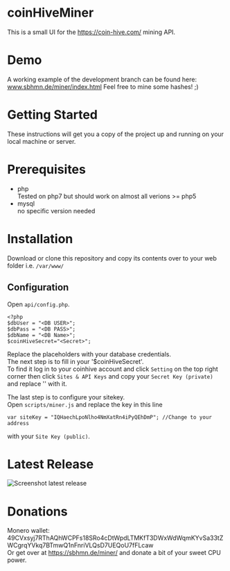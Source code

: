 # coinHiveMiner
This is a small UI for the https://coin-hive.com/ mining API.


# Demo
A working example of the development branch can be found here:
www.sbhmn.de/miner/index.html 
Feel free to mine some hashes! ;)

# Getting Started
These instructions will get you a copy of the project up and running on your local machine or server.

# Prerequisites
* php  
Tested on php7 but should work on almost all verions >= php5
* mysql  
no specific version needed

# Installation
Download or clone this repository and copy its contents over to your web folder
i.e. `/var/www/`

## Configuration
Open `api/config.php`.
```
<?php
$dbUser = "<DB USER>";
$dbPass = "<DB PASS>";
$dbName = "<DB Name>";
$coinHiveSecret="<Secret>";
```
Replace the placeholders with your database credentials.  
The next step is to fill in your '$coinHiveSecret'.  
To find it log in to your coinhive account and click `Setting` on the top right corner then click `Sites & API Keys` and copy your `Secret Key (private)` and replace '<Secret>' with it.

The last step is to configure your sitekey.  
Open `scripts/miner.js` and replace the key in this line
```
var siteKey = "IQHaechLpoNlho4NmXatRn4iPyQEhDmP"; //Change to your address
```
with your `Site Key (public)`.

# Latest Release
![Screenshot latest release](https://user-images.githubusercontent.com/9130981/30785631-20366b26-a16a-11e7-8efb-dc7f403b1050.png)

# Donations
Monero wallet: 49CVxsyj7RThAQhWCPFs18SRo4cDtWpdLTMKfT3DWxWdWqmKYvSa33tZWCgrqYVkq7BTmwQ1nFnriVLQsD7UEQoU7fFLcaw  
Or get over at https://sbhmn.de/miner/ and donate a bit of your sweet CPU power.
